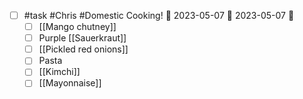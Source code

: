 - [ ] #task #Chris #Domestic Cooking! 📅 2023-05-07 🛫 2023-05-07 🔽 
	- [ ] [[Mango chutney]]
	- [ ] Purple [[Sauerkraut]]
	- [ ] [[Pickled red onions]]
	- [ ] Pasta 
	- [ ] [[Kimchi]]
	- [ ] [[Mayonnaise]] 